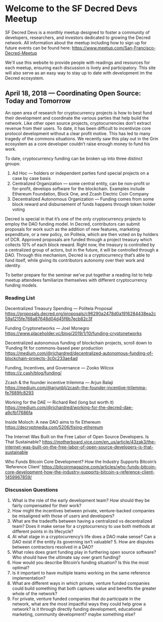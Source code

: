 # Welcome to the SF Decred Devs Meetup

SF Decred Devs is a monthly meetup designed to foster a community of developers, researchers, and investors dedicated to growing the Decred network. All information about the meetup including how to sign up for future events can be found here: https://www.meetup.com/San-Francisco-Decred-Meetup  

We'll use this website to provide people with readings and resources for each meetup, ensuring each discussion is lively and participatory. This site will also serve as an easy way to stay up to date with development im the Decred ecosystem.

## April 18, 2018 — Coordinating Open Source: Today and Tomorrow

An open area of research for cryptocurrency projects is how to best fund their development and coordinate the various parties that help build the network. Like other open source projects, cryptocurrencies don’t extract revenue from their users. To date, it has been difficult to incentivize core protocol development without a clear profit motive. This has led to many tragedy of the commons situations. We recently saw this play out in the Grin ecosystem as a core developer couldn’t raise enough money to fund his work.

To date, cryptocurrency funding can be broken up into three distinct groups:
1. Ad Hoc — holders or independent parties fund special projects on a case by case basis
2. Centralized Organization — some central entity, can be non-profit or for-profit, develops software for the blockchain. Examples include Ethereum Foundation, Block One, and Zcash Electric Coin Company
3. Decentralized Autonomous Organization — Funding comes from some block reward and disbursement of funds happens through token holder voting

Decred is special in that it’s one of the only cryptocurrency projects to employ the DAO funding model. In Decred, contributors can submit proposals for work such as the addition of new features, marketing expenditure, or a new policy, on Politeia, which are then voted on by holders of DCR. Approved proposals are funded through a project treasury which collects 10% of each block reward. Right now, the treasury is controlled by a centralized group of actors, but in the future, it will be controlled through a DAO. Through this mechanism, Decred is a cryptocurrency that’s able to fund itself, while giving its contributors autonomy over their work and identity. 

To better prepare for the seminar we’ve put together a reading list to help meetup attendees familiarize themselves with different cryptocurrency funding models.

### Reading List

Decentralized Treasury Spending — Politeia Proposal <https://proposals.decred.org/proposals/c96290a2478d0a1916284438ea2c59a1215fe768a87648d04d45f6b7ecb82c3f>

Funding Cryptonetworks — Joel Monegro
<https://www.placeholder.vc/blog/2019/1/10/funding-cryptonetworks>

Decentralized autonomous funding of blockchain projects, scroll down to ‘Funding fit for commons-based peer production
<https://medium.com/@richardred/decentralized-autonomous-funding-of-blockchain-projects-3c0c233ae4ad>

Funding, Incentives, and Governance — Zooko Wilcox
<https://z.cash/blog/funding/>

Zcash & the founder incentive trilemma — Arjun Balaji
<https://medium.com/@arjunblj/zcash-the-founder-incentive-trilemma-fe7689fc8293>

Working for the DAE — Richard Red (long but worth it)
<https://medium.com/@richardred/working-for-the-decred-dae-a9cfb17686fa>

Inside Moloch: A new DAO aims to fix Ethereum
<https://decryptmedia.com/5206/fixing-ethereum>

The Internet Was Built on the Free Labor of Open Source Developers. Is That Sustainable?
<https://motherboard.vice.com/en_us/article/43zak3/the-internet-was-built-on-the-free-labor-of-open-source-developers-is-that-sustainable>

Who Funds Bitcoin Core Development? How the Industry Supports Bitcoin’s ‘Reference Client’
<https://bitcoinmagazine.com/articles/who-funds-bitcoin-core-development-how-the-industry-supports-bitcoin-s-reference-client-1459967859/>

### Discussion Questions

1. What is the role of the early development team? How should they be fairly compensated for their work? 
2. How might the incentives between private, venture-backed companies be misaligned with those of users and developers?
3. What are the tradeoffs between having a centralized vs decentralized team? Does it make sense for a cryptocurrency to use both methods at different points in its lifecycle?
4. At what stage in a cryptocurrency’s life does a DAO make sense? Can a DAO exist if the entity its governing isn’t valuable? 5. How are disputes between contractors resolved in a DAO?
6. What roles does grant funding play in furthering open source software? Who should have the ultimate say over grant funding?
7. How would you describe Bitcoin’s funding situation? Is this the most optimal?
8. Is it important to have multiple teams working on the same reference implementation?
9. What are different ways in which private, venture funded companies could build something that both captures value and benefits the greater whole of the network?
10. For private, venture funded companies that do participate in the network, what are the most impactful ways they could help grow a network? is it through directly funding development, educational marketing, community development? maybe something else?

